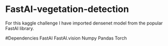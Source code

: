 # FastAI-vegetation-detection
For this kaggle challenge I have imported densenet model from the popular FastAI library.

#Dependencies
FastAI
FastAI.vision
Numpy
Pandas
Torch
